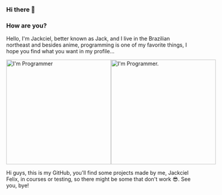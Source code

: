 ### Hi there 👋

<h3>How are you?</h3>

<p>Hello, I'm Jackciel, better known as Jack, and I live in the Brazilian northeast and besides anime, programming is one of my favorite things, I hope you find what you want in my profile...</p>

<div style="display: flex; flex-direction: row; justify-content: space-between;">
  <img src="https://media1.giphy.com/media/RbDKaczqWovIugyJmW/giphy.webp?cid=6c09b9522baec5da4931e62ab65696b23ff1cfd96c89147b&rid=giphy.webp&ct=g" alt="I'm Programmer" style="width: 280px">
  <img src="https://media0.giphy.com/media/PTFRmGOgiPUS4/giphy.webp?cid=6c09b952a7c46d9b3f3373e478e4b01ed9f834050fcf822c&rid=giphy.webp&ct=g" alt="I'm Programmer." style="width: 280px">
</div>

<p>Hi guys, this is my GitHub, you'll find some projects made by me, Jackciel Felix, in courses or testing, so there might be some that don't work 😎.  See you, bye!</p>
